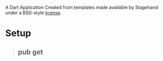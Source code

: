 A Dart Application
Created from templates made available by Stagehand under a BSD-style
[license](https://github.com/dart-lang/stagehand/blob/master/LICENSE).

# Setup
> ## pub get